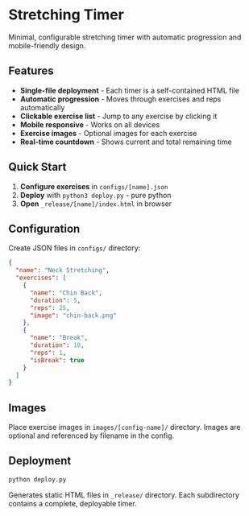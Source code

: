 # Stretching Timer

Minimal, configurable stretching timer with automatic progression and mobile-friendly design.

## Features

- **Single-file deployment** - Each timer is a self-contained HTML file
- **Automatic progression** - Moves through exercises and reps automatically
- **Clickable exercise list** - Jump to any exercise by clicking it
- **Mobile responsive** - Works on all devices
- **Exercise images** - Optional images for each exercise
- **Real-time countdown** - Shows current and total remaining time

## Quick Start

1. **Configure exercises** in `configs/[name].json`
2. **Deploy** with `python3 deploy.py` - pure python
3. **Open** `_release/[name]/index.html` in browser

## Configuration

Create JSON files in `configs/` directory:

```json
{
  "name": "Neck Stretching",
  "exercises": [
    {
      "name": "Chin Back",
      "duration": 5,
      "reps": 25,
      "image": "chin-back.png"
    },
    {
      "name": "Break",
      "duration": 10,
      "reps": 1,
      "isBreak": true
    }
  ]
}
```

## Images

Place exercise images in `images/[config-name]/` directory. Images are optional and referenced by filename in the config.

## Deployment

```bash
python deploy.py
```

Generates static HTML files in `_release/` directory. Each subdirectory contains a complete, deployable timer.
